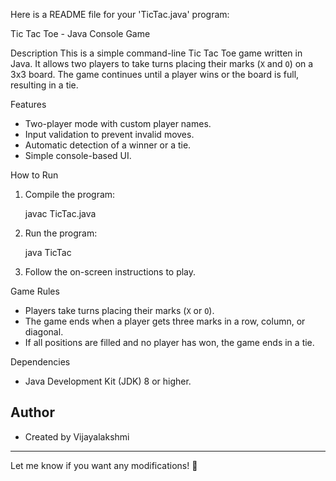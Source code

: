 Here is a README file for your 'TicTac.java' program:  

Tic Tac Toe - Java Console Game

Description
This is a simple command-line Tic Tac Toe game written in Java. It allows two players to take turns placing their marks (`X` and `O`) on a 3x3 board. The game continues until a player wins or the board is full, resulting in a tie.

Features
- Two-player mode with custom player names.
- Input validation to prevent invalid moves.
- Automatic detection of a winner or a tie.
- Simple console-based UI.

How to Run
1. Compile the program:
   
   javac TicTac.java
   
2. Run the program:
   
   java TicTac
   
3. Follow the on-screen instructions to play.

Game Rules
- Players take turns placing their marks (`X` or `O`).
- The game ends when a player gets three marks in a row, column, or diagonal.
- If all positions are filled and no player has won, the game ends in a tie.

Dependencies
- Java Development Kit (JDK) 8 or higher.

## Author
- Created by Vijayalakshmi

---

Let me know if you want any modifications! 🚀
